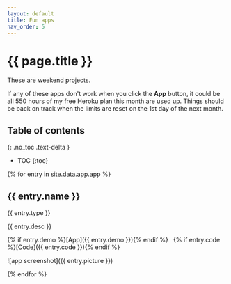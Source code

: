 ```yaml
---
layout: default
title: Fun apps
nav_order: 5
---
```


# {{ page.title }}

These are weekend projects.

If any of these apps don't work when you click the **App** button, it could be all 550 hours of my free Heroku plan this month are used up. Things should be back on track when the limits are reset on the 1st day of the next month.

## Table of contents

{: .no_toc .text-delta }

- TOC
   {:toc}

{% for entry in site.data.app.app %}

## {{ entry.name }}

{{ entry.type }}

{{ entry.desc }}

{% if entry.demo %}[App]({{ entry.demo }}){% endif %}&nbsp;&nbsp;
{% if entry.code %}[Code]({{ entry.code }}){% endif %}

![app screenshot]({{ entry.picture }})

{% endfor %}



